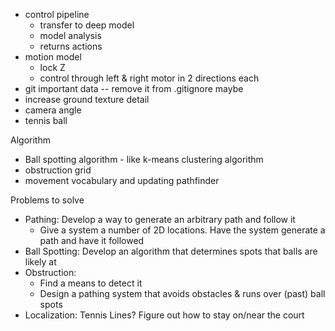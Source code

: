
* control pipeline
  - transfer to deep model
  - model analysis
  - returns actions
* motion model
  - lock Z
  - control through left & right motor in 2 directions each
* git important data -- remove it from .gitignore maybe
* increase ground texture detail
* camera angle
* tennis ball

Algorithm
- Ball spotting algorithm - like k-means clustering algorithm
- obstruction grid
- movement vocabulary and updating pathfinder

Problems to solve
- Pathing: Develop a way to generate an arbitrary path and follow it
  - Give a system a number of 2D locations. Have the system generate a path and have it followed
- Ball Spotting: Develop an algorithm that determines spots that balls are likely at
- Obstruction:
  - Find a means to detect it
  - Design a pathing system that avoids obstacles & runs over (past) ball spots
- Localization: Tennis Lines? Figure out how to stay on/near the court